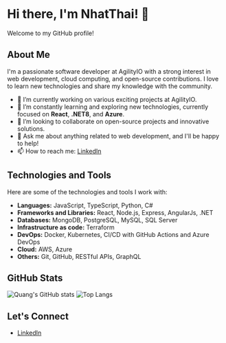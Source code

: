 # Hi there, I'm NhatThai! 👋

Welcome to my GitHub profile!

## About Me

I'm a passionate software developer at AgilityIO with a strong interest in web development, cloud computing, and open-source contributions. I love to learn new technologies and share my knowledge with the community.

- 🔭 I’m currently working on various exciting projects at AgilityIO.
- 🌱 I’m constantly learning and exploring new technologies, currently focused on **React**, **.NET8**, and **Azure**.
- 👯 I’m looking to collaborate on open-source projects and innovative solutions.
- 💬 Ask me about anything related to web development, and I'll be happy to help!
- 📫 How to reach me: [LinkedIn](https://www.linkedin.com/in/nhat-thai-09100020b/) 

## Technologies and Tools

Here are some of the technologies and tools I work with:

- **Languages:** JavaScript, TypeScript, Python, C#
- **Frameworks and Libraries:** React, Node.js, Express, AngularJs, .NET
- **Databases:** MongoDB, PostgreSQL, MySQL, SQL Server
- **Infrastructure as code:** Terraform
- **DevOps:** Docker, Kubernetes, CI/CD with GitHub Actions and Azure DevOps
- **Cloud:** AWS, Azure
- **Others:** Git, GitHub, RESTful APIs, GraphQL


## GitHub Stats

![Quang's GitHub stats](https://github-readme-stats.vercel.app/api?username=nhatthaiquang-agilityio&show_icons=true&theme=radical)
![Top Langs](https://github-readme-stats.vercel.app/api/top-langs/?username=nhatthaiquang-agilityio&layout=compact&theme=radical)

## Let's Connect

- [LinkedIn](https://www.linkedin.com/in/nhat-thai-09100020b/)
